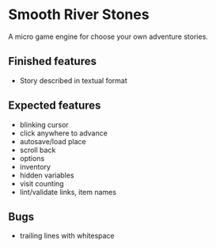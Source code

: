 
# Smooth River Stones

A micro game engine for choose your own adventure stories.

## Finished features

- Story described in textual format

## Expected features

- blinking cursor
- click anywhere to advance
- autosave/load place 
- scroll back 
- options
- inventory
- hidden variables
- visit counting
- lint/validate links, item names

## Bugs

- trailing lines with whitespace